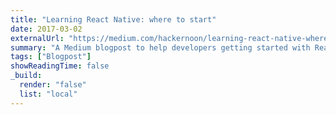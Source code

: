 ```yaml
---
title: "Learning React Native: where to start"
date: 2017-03-02
externalUrl: "https://medium.com/hackernoon/learning-react-native-where-to-start-49df64cf14a2"
summary: "A Medium blogpost to help developers getting started with React Native."
tags: ["Blogpost"]
showReadingTime: false
_build:
  render: "false"
  list: "local"
---
```

